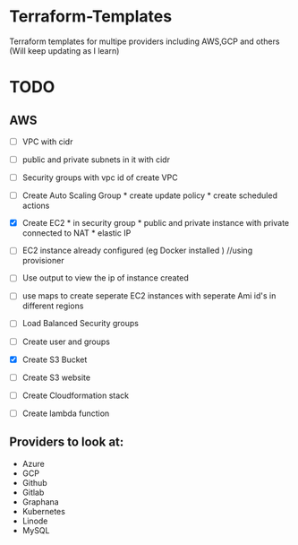 # Terraform-Templates
Terraform templates for multipe providers including AWS,GCP and others (Will keep updating as I learn)


# TODO

## AWS
- [ ] VPC with cidr
- [ ] public and private subnets in it with cidr
- [ ] Security groups with vpc id of create VPC 
- [ ] Create Auto Scaling Group 
        * create update policy
        * create scheduled actions
- [x] Create EC2 
        * in security group
        * public and private instance with private connected to NAT
        * elastic IP
- [ ] EC2 instance already configured (eg Docker installed ) //using provisioner
- [ ] Use output to view the ip of instance created
- [ ] use maps to create seperate EC2 instances with seperate Ami id's in different regions
- [ ] Load Balanced Security groups
- [ ] Create user and groups
- [x] Create S3 Bucket
- [ ] Create S3 website
- [ ] Create Cloudformation stack
- [ ] Create lambda function


## Providers to look at:

- Azure
- GCP
- Github
- Gitlab
- Graphana
- Kubernetes
- Linode
- MySQL